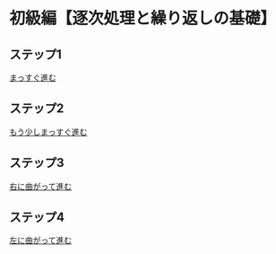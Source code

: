 # 初級編【逐次処理と繰り返しの基礎】

## ステップ1
[まっすぐ進む](https://toio.github.io/toio-visual-programming/beta/?project=https://github.com/oomori-kun/toiodo_maz/blob/main/tutorial/toiodo_maz_t1.sb3)

## ステップ2
[もう少しまっすぐ進む](https://toio.github.io/toio-visual-programming/beta/?project=https://github.com/oomori-kun/toiodo_maz/blob/main/tutorial/toiodo_maz_t2.sb3)

## ステップ3
[右に曲がって進む](https://toio.github.io/toio-visual-programming/beta/?project=https://github.com/oomori-kun/toiodo_maz/blob/main/tutorial/toiodo_maz_t3.sb3)

## ステップ4
[左に曲がって進む](https://toio.github.io/toio-visual-programming/beta/?project=https://github.com/oomori-kun/toiodo_maz/blob/main/tutorial/toiodo_maz_t4.sb3)


